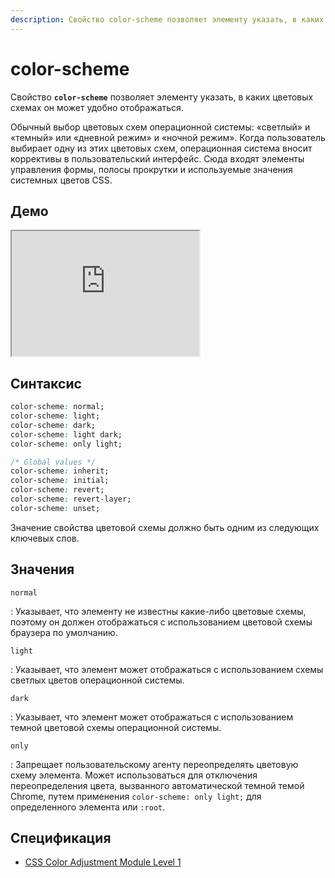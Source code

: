 ```yaml
---
description: Свойство color-scheme позволяет элементу указать, в каких цветовых схемах он может удобно отображаться
---
```


# color-scheme

Свойство **`color-scheme`** позволяет элементу указать, в каких цветовых схемах он может удобно отображаться.

Обычный выбор цветовых схем операционной системы: «светлый» и «темный» или «дневной режим» и «ночной режим». Когда пользователь выбирает одну из этих цветовых схем, операционная система вносит коррективы в пользовательский интерфейс. Сюда входят элементы управления формы, полосы прокрутки и используемые значения системных цветов CSS.

## Демо

<iframe class="interactive is-default-height" height="200" src="https://interactive-examples.mdn.mozilla.net/pages/css/color-scheme.html" title="MDN Web Docs Interactive Example" loading="lazy" data-readystate="complete"></iframe>

## Синтаксис

```css
color-scheme: normal;
color-scheme: light;
color-scheme: dark;
color-scheme: light dark;
color-scheme: only light;

/* Global values */
color-scheme: inherit;
color-scheme: initial;
color-scheme: revert;
color-scheme: revert-layer;
color-scheme: unset;
```

Значение свойства цветовой схемы должно быть одним из следующих ключевых слов.

## Значения

`normal`

: Указывает, что элементу не известны какие-либо цветовые схемы, поэтому он должен отображаться с использованием цветовой схемы браузера по умолчанию.

`light`

: Указывает, что элемент может отображаться с использованием схемы светлых цветов операционной системы.

`dark`

: Указывает, что элемент может отображаться с использованием темной цветовой схемы операционной системы.

`only`

: Запрещает пользовательскому агенту переопределять цветовую схему элемента. Может использоваться для отключения переопределения цвета, вызванного автоматической темной темой Chrome, путем применения `color-scheme: only light;` для определенного элемента или `:root`.

## Спецификация

-   [CSS Color Adjustment Module Level 1](https://w3c.github.io/csswg-drafts/css-color-adjust/#color-scheme-prop)
